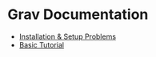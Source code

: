 # Grav Documentation

* [Installation & Setup Problems](http://learn.getgrav.org/basics/installation#installation-setup-problems)
* [Basic Tutorial](http://learn.getgrav.org/basics/basic-tutorial)
